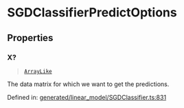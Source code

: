 # SGDClassifierPredictOptions

## Properties

### X?

> [`ArrayLike`](../types/ArrayLike.md)

The data matrix for which we want to get the predictions.

Defined in:  [generated/linear\_model/SGDClassifier.ts:831](https://github.com/transitive-bullshit/scikit-learn-ts/blob/92ab806/packages/sklearn/src/generated/linear_model/SGDClassifier.ts#L831)
